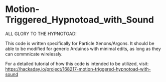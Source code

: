 # Motion-Triggered_Hypnotoad_with_Sound
ALL GLORY TO THE HYPNOTOAD!

This code is written specifically for Particle Xenons/Argons. It should be able to be modified for generic Arduinos with minimal edits, as long as they can commnicate wirelessly.

For a detailed tutorial of how this code is intended to be utilized, visit: https://hackaday.io/project/168217-motion-triggered-hypnotoad-with-sound
